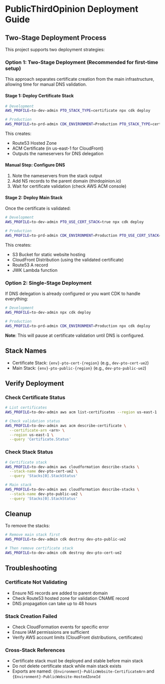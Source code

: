 # PublicThirdOpinion Deployment Guide

## Two-Stage Deployment Process

This project supports two deployment strategies:

### Option 1: Two-Stage Deployment (Recommended for first-time setup)

This approach separates certificate creation from the main infrastructure, allowing time for manual DNS validation.

#### Stage 1: Deploy Certificate Stack

```bash
# Development
AWS_PROFILE=to-dev-admin PTO_STACK_TYPE=certificate npx cdk deploy

# Production
AWS_PROFILE=to-prd-admin CDK_ENVIRONMENT=Production PTO_STACK_TYPE=certificate npx cdk deploy
```

This creates:
- Route53 Hosted Zone
- ACM Certificate (in us-east-1 for CloudFront)
- Outputs the nameservers for DNS delegation

#### Manual Step: Configure DNS

1. Note the nameservers from the stack output
2. Add NS records to the parent domain (thirdopinion.io)
3. Wait for certificate validation (check AWS ACM console)

#### Stage 2: Deploy Main Stack

Once the certificate is validated:

```bash
# Development
AWS_PROFILE=to-dev-admin PTO_USE_CERT_STACK=true npx cdk deploy

# Production
AWS_PROFILE=to-prd-admin CDK_ENVIRONMENT=Production PTO_USE_CERT_STACK=true npx cdk deploy
```

This creates:
- S3 Bucket for static website hosting
- CloudFront Distribution (using the validated certificate)
- Route53 A record
- JWK Lambda function

### Option 2: Single-Stage Deployment

If DNS delegation is already configured or you want CDK to handle everything:

```bash
# Development
AWS_PROFILE=to-dev-admin npx cdk deploy

# Production
AWS_PROFILE=to-prd-admin CDK_ENVIRONMENT=Production npx cdk deploy
```

**Note**: This will pause at certificate validation until DNS is configured.

## Stack Names

- Certificate Stack: `{env}-pto-cert-{region}` (e.g., `dev-pto-cert-ue2`)
- Main Stack: `{env}-pto-public-{region}` (e.g., `dev-pto-public-ue2`)

## Verify Deployment

### Check Certificate Status
```bash
# List certificates
AWS_PROFILE=to-dev-admin aws acm list-certificates --region us-east-1

# Check validation status
AWS_PROFILE=to-dev-admin aws acm describe-certificate \
  --certificate-arn <arn> \
  --region us-east-1 \
  --query 'Certificate.Status'
```

### Check Stack Status
```bash
# Certificate stack
AWS_PROFILE=to-dev-admin aws cloudformation describe-stacks \
  --stack-name dev-pto-cert-ue2 \
  --query 'Stacks[0].StackStatus'

# Main stack
AWS_PROFILE=to-dev-admin aws cloudformation describe-stacks \
  --stack-name dev-pto-public-ue2 \
  --query 'Stacks[0].StackStatus'
```

## Cleanup

To remove the stacks:

```bash
# Remove main stack first
AWS_PROFILE=to-dev-admin cdk destroy dev-pto-public-ue2

# Then remove certificate stack
AWS_PROFILE=to-dev-admin cdk destroy dev-pto-cert-ue2
```

## Troubleshooting

### Certificate Not Validating
- Ensure NS records are added to parent domain
- Check Route53 hosted zone for validation CNAME record
- DNS propagation can take up to 48 hours

### Stack Creation Failed
- Check CloudFormation events for specific error
- Ensure IAM permissions are sufficient
- Verify AWS account limits (CloudFront distributions, certificates)

### Cross-Stack References
- Certificate stack must be deployed and stable before main stack
- Do not delete certificate stack while main stack exists
- Exports are named: `{Environment}-PublicWebsite-CertificateArn` and `{Environment}-PublicWebsite-HostedZoneId`
